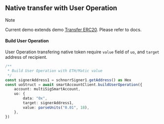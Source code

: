 ## Native transfer with User Operation

> [!NOTE]
> Current demo extends demo [Transfer ERC20](../transfer-erc20/transfer-erc20.md). Please refer to docs.

#### Build User Operation

User Operation transfering native token require `value` field of `uo`, and `target` address of recipient.

```typescript
/**
 * Build User Operation with ETH/Matic value
 */
const signerAddress1 = schnorrSigner1.getAddress() as Hex
const uoStruct = await smartAccountClient.buildUserOperation({
    account: multiSigSmartAccount,
    uo: {
        data: "0x",
        target: signerAddress1,
        value: parseUnits("0.01", 18),
    },
})
```
